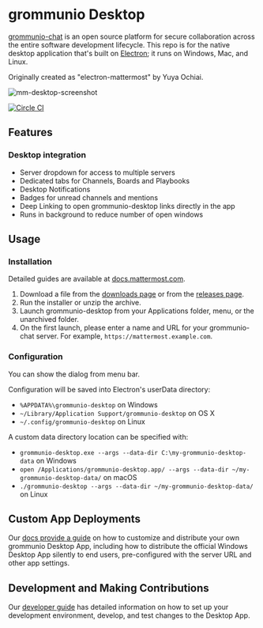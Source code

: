 # grommunio Desktop

[grommunio-chat](https://mattermost.com) is an open source platform for secure collaboration across the entire software development lifecycle. This repo is for the native desktop application that's built on [Electron](http://electron.atom.io/); it runs on Windows, Mac, and Linux.

Originally created as "electron-mattermost" by Yuya Ochiai.

![mm-desktop-screenshot](https://user-images.githubusercontent.com/52460000/146078917-e1ba8c1f-24e5-4613-8b4b-f3507422f4f2.png)

[![Circle CI](https://circleci.com/gh/mattermost/desktop.svg?style=shield)](https://circleci.com/gh/mattermost/desktop)

## Features

### Desktop integration
* Server dropdown for access to multiple servers
* Dedicated tabs for Channels, Boards and Playbooks
* Desktop Notifications
* Badges for unread channels and mentions
* Deep Linking to open grommunio-desktop links directly in the app
* Runs in background to reduce number of open windows

## Usage

### Installation
Detailed guides are available at [docs.mattermost.com](https://docs.mattermost.com/install/desktop-app-install.html).

1. Download a file from the [downloads page](https://mattermost.com/download/#mattermostApps) or from the [releases page](https://github.com/mattermost/desktop/releases).
2. Run the installer or unzip the archive.
3. Launch grommunio-desktop from your Applications folder, menu, or the unarchived folder.
3. On the first launch, please enter a name and URL for your grommunio-chat server. For example, `https://mattermost.example.com`.

### Configuration
You can show the dialog from menu bar.

Configuration will be saved into Electron's userData directory:

* `%APPDATA%\grommunio-desktop` on Windows
* `~/Library/Application Support/grommunio-desktop` on OS X
* `~/.config/grommunio-desktop` on Linux

A custom data directory location can be specified with:

* `grommunio-desktop.exe --args --data-dir C:\my-grommunio-desktop-data` on Windows
* `open /Applications/grommunio-desktop.app/ --args --data-dir ~/my-grommunio-desktop-data/` on macOS 
* `./grommunio-desktop --args --data-dir ~/my-grommunio-desktop-data/` on Linux

## Custom App Deployments
Our [docs provide a guide](https://docs.mattermost.com/deployment/desktop-app-deployment.html) on how to customize and distribute your own grommunio Desktop App, including how to distribute the official Windows Desktop App silently to end users, pre-configured with the server URL and other app settings.

## Development and Making Contributions
Our [developer guide](https://developers.mattermost.com/contribute/desktop/) has detailed information on how to set up your development environment, develop, and test changes to the Desktop App.
